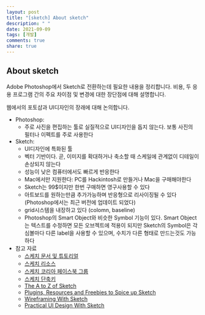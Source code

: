 ```yaml
---
layout: post
title: "[sketch] About sketch"
description: " "
date: 2021-09-09
tags: [개발]
comments: true
share: true
---
```


## About sketch

Adobe Photoshop에서 Sketch로 전환하는데 필요한 내용을 정리합니다. 비용, 두 응용 프로그램 간의 주요 차이점 및 변경에 대한 장단점에 대해 설명합니다.

웹에서의 포토샵과 UI디자인의 장래에 대해 논의합니다.

* Photoshop:
  -  주로 사진을 편집하는 툴로 실질적으로 UI디자인을 돕지 않는다. 보통 사진의 필터나 이펙트를 주로 사용한다
* Sketch: 
  * UI디자인에 특화된 툴
  * 벡터 기반이다. 곧, 이미지를 확대하거나 축소할 때 스케일에 관계없이 디테일이 손상되지 않는다
  * 성능이 낮은 컴퓨터에서도 빠르게 반응한다
  * Mac에서만 지원한다: PC를 Hackintosh로 만들거나 Mac을 구매해야한다
  * Sketch는 99$이지만 한번 구매하면 영구사용할 수 있다
  * 아트보드를 원하는만큼 추가가능하며 반응형으로 리사이징될 수 있다 (Photoshop에서는 최근 버전에 업데이트 되었다)
  * grid시스템을 내장하고 있다 (colomn, baseline)
  * Photoshop의 Smart Object와 비슷한 Symbol 기능이 있다. Smart Object는 텍스트를 수정하면 모든 오브젝트에 적용이 되지만 Sketch의 Symbol은 각 심볼마다 다른 label을 사용할 수 있으며, 수치가 다른 형태로 만드는것도 가능하다
* 참고 자료
  * [스케치 문서 및 튜토리얼](https://www.sketch.com/docs/)
  * [스케치 리소스](http://www.sketchappsources.com/)
  * [스케치 코리아 페이스북 그룹](https://www.facebook.com/groups/sketchappkorea)
  * [스케치 단축키](http://sketchshortcuts.com)
  * [The A to Z of Sketch](http://webdesign.tutsplus.com/articles/the-a-to-z-of-sketch--cms-22030)
  * [Plugins, Resources and Freebies to Spice up Sketch](http://webdesign.tutsplus.com/articles/plugins-resources-and-freebies-to-spice-up-sketch--cms-21533)
  * [Wireframing With Sketch](https://webdesign.tutsplus.com/courses/wireframing-with-sketch)
  * [Practical UI Design With Sketch](https://webdesign.tutsplus.com/courses/practical-ui-design-with-sketch)

